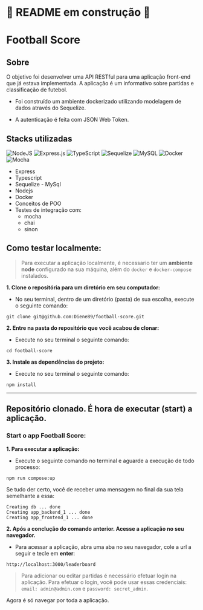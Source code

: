 # 🚧 README em construção 🚧

# Football Score

## Sobre

O objetivo foi desenvolver uma API RESTful para uma aplicação front-end que já estava implementada. A aplicação é um informativo sobre partidas e classificação de futebol.<br>

- Foi construído um ambiente dockerizado utilizando modelagem de dados através do Sequelize.

- A autenticação é feita com JSON Web Token.

## Stacks utilizadas
![NodeJS](https://img.shields.io/badge/node.js-6DA55F?style=for-the-badge&logo=node.js&logoColor=white)
![Express.js](https://img.shields.io/badge/express.js-%23404d59.svg?style=for-the-badge&logo=express&logoColor=%2361DAFB)
![TypeScript](https://img.shields.io/badge/typescript-%23007ACC.svg?style=for-the-badge&logo=typescript&logoColor=white)
![Sequelize](https://img.shields.io/badge/Sequelize-52B0E7?style=for-the-badge&logo=Sequelize&logoColor=white)
![MySQL](https://img.shields.io/badge/mysql-%2300f.svg?style=for-the-badge&logo=mysql&logoColor=white)
![Docker](https://img.shields.io/badge/docker-%230db7ed.svg?style=for-the-badge&logo=docker&logoColor=white)
![Mocha](https://img.shields.io/badge/-mocha-%238D6748?style=for-the-badge&logo=mocha&logoColor=white)

* Express
* Typescript
* Sequelize - MySql
* Nodejs
* Docker
* Conceitos de POO
* Testes de integração com:
  - mocha
  - chai
  - sinon


## Como testar localmente:

> Para executar a aplicação localmente, é necessario ter um **ambiente node** configurado na sua máquina, além do `docker` e `docker-compose` instalados.


**1. Clone o repositória para um diretório em seu computador:**

   - No seu terminal, dentro de um diretório (pasta) de sua escolha, execute o seguinte comando:
  
  ```
  git clone git@github.com:Diene89/football-score.git
  ```
  
  **2. Entre na pasta do repositório que você acabou de clonar:**
  
   - Execute no seu terminal o seguinte comando:
    
  ```
  cd football-score
  ```
    
   **3. Instale as dependências do projeto:**

   - Execute no seu terminal o seguinte comando:
    
  ```
  npm install
  ```
---

## Repositório clonado. É hora de executar (start) a aplicação.

### Start o app Football Score:

**1. Para executar a aplicação:**

* Execute o seguinte comando no terminal e aguarde a execução de todo processo:

```
npm run compose:up 
```
Se tudo der certo, você de receber uma mensagem no final da sua tela semelhante a essa:

    Creating db ... done
    Creating app_backend_1 ... done
    Creating app_frontend_1 ... done

**2. Após a conclução do comando anterior. Acesse a aplicação no seu navegador.**

* Para acessar a aplicação, abra uma aba no seu navegador, cole a url a seguir e tecle em **enter**:

```
http://localhost:3000/leaderboard
```

> Para adicionar ou editar partidas é necessário efetuar login na aplicação. Para efetuar o login, você pode usar essas credenciais: `email: admin@admin.com` e `password: secret_admin`.

Agora é só navegar por toda a aplicação.

